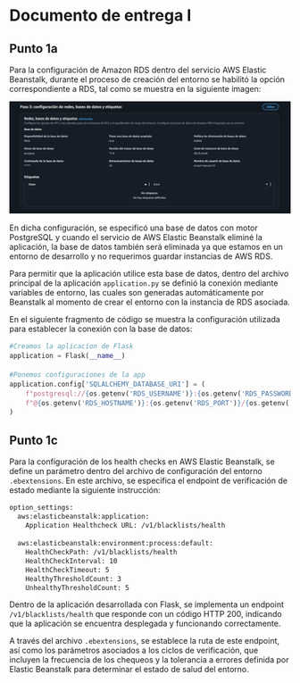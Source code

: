 # Documento de entrega I

## Punto 1a
Para la configuración de Amazon RDS dentro del servicio AWS Elastic Beanstalk, durante el proceso de creación del entorno se habilitó la opción correspondiente a RDS, tal como se muestra en la siguiente imagen:

![rds](rds.png)

En dicha configuración, se especificó una base de datos con motor PostgreSQL y cuando el servicio de AWS Elastic Beanstalk eliminé la aplicación, la base de datos también será eliminada ya que estamos en un entorno de desarrollo y no requerimos guardar instancias de AWS RDS.

Para permitir que la aplicación utilice esta base de datos, dentro del archivo principal de la aplicación `application.py` se definió la conexión mediante variables de entorno, las cuales son generadas automáticamente por Beanstalk al momento de crear el entorno con la instancia de RDS asociada.

En el siguiente fragmento de código se muestra la configuración utilizada para establecer la conexión con la base de datos:

```python
#Creamos la aplicacion de Flask
application = Flask(__name__)

#Ponemos configuraciones de la app
application.config['SQLALCHEMY_DATABASE_URI'] = (
    f"postgresql://{os.getenv('RDS_USERNAME')}:{os.getenv('RDS_PASSWORD')}"
    f"@{os.getenv('RDS_HOSTNAME')}:{os.getenv('RDS_PORT')}/{os.getenv('RDS_DB_NAME')}"
)
```

## Punto 1c

Para la configuración de los health checks en AWS Elastic Beanstalk, se define un parámetro dentro del archivo de configuración del entorno `.ebextensions`. En este archivo, se especifica el endpoint de verificación de estado mediante la siguiente instrucción:

```
option_settings:
  aws:elasticbeanstalk:application:
    Application Healthcheck URL: /v1/blacklists/health

  aws:elasticbeanstalk:environment:process:default:
    HealthCheckPath: /v1/blacklists/health
    HealthCheckInterval: 10
    HealthCheckTimeout: 5
    HealthyThresholdCount: 3
    UnhealthyThresholdCount: 5
```

Dentro de la aplicación desarrollada con Flask, se implementa un endpoint `/v1/blacklists/health` que responde con un código HTTP 200, indicando que la aplicación se encuentra desplegada y funcionando correctamente.

A través del archivo `.ebextensions`, se establece la ruta de este endpoint, así como los parámetros asociados a los ciclos de verificación, que incluyen la frecuencia de los chequeos y la tolerancia a errores definida por Elastic Beanstalk para determinar el estado de salud del entorno.